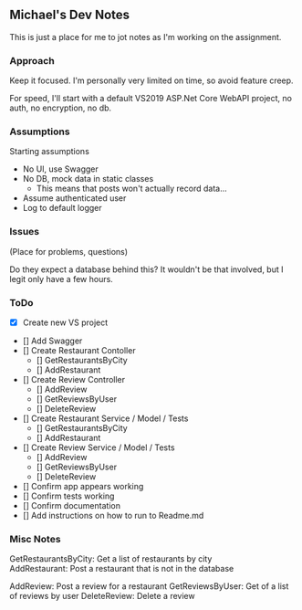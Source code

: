 ## Michael's Dev Notes
This is just a place for me to jot notes as I'm working on the assignment.

### Approach
Keep it focused. I'm personally very limited on time, so avoid feature creep.

For speed, I'll start with a default VS2019 ASP.Net Core WebAPI project, no auth, no encryption, no db.

### Assumptions
Starting assumptions
- No UI, use Swagger
- No DB, mock data in static classes
  - This means that posts won't actually record data...
- Assume authenticated user
- Log to default logger
  

### Issues
(Place for problems, questions)

Do they expect a database behind this? It wouldn't be that involved, but I legit only have a few hours.


### ToDo
- [x] Create new VS project
- [] Add Swagger
- [] Create Restaurant Contoller
  - [] GetRestaurantsByCity
  - [] AddRestaurant
- [] Create Review Controller
  - [] AddReview
  - [] GetReviewsByUser
  - [] DeleteReview
- [] Create Restaurant Service / Model / Tests
  - [] GetRestaurantsByCity
  - [] AddRestaurant
- [] Create Review Service / Model / Tests
  - [] AddReview
  - [] GetReviewsByUser
  - [] DeleteReview
- [] Confirm app appears working
- [] Confirm tests working
- [] Confirm documentation
- [] Add instructions on how to run to Readme.md

### Misc Notes

GetRestaurantsByCity: Get a list of restaurants by city  
AddRestaurant: Post a restaurant that is not in the database

AddReview: Post a review for a restaurant
GetReviewsByUser: Get of a list of reviews by user
DeleteReview: Delete a review